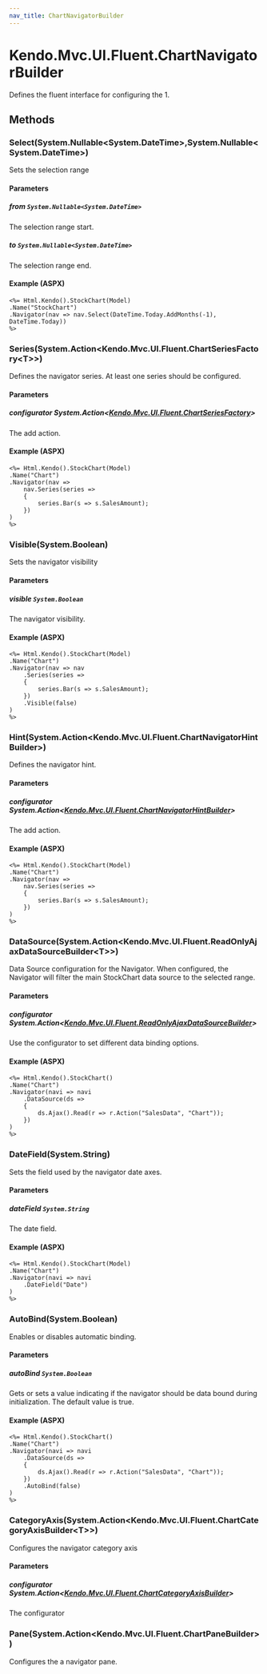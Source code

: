 ```yaml
---
nav_title: ChartNavigatorBuilder
---
```


# Kendo.Mvc.UI.Fluent.ChartNavigatorBuilder
Defines the fluent interface for configuring the 1.




## Methods


### Select(System.Nullable\<System.DateTime\>,System.Nullable\<System.DateTime\>)
Sets the selection range


#### Parameters

##### from `System.Nullable<System.DateTime>`
The selection range start.

##### to `System.Nullable<System.DateTime>`
The selection range end.




#### Example (ASPX)
    <%= Html.Kendo().StockChart(Model)
    .Name("StockChart")
    .Navigator(nav => nav.Select(DateTime.Today.AddMonths(-1), DateTime.Today))
    %>


### Series(System.Action\<Kendo.Mvc.UI.Fluent.ChartSeriesFactory\<T\>\>)
Defines the navigator series. At least one series should be configured.


#### Parameters

##### configurator System.Action<[Kendo.Mvc.UI.Fluent.ChartSeriesFactory](/api/wrappers/aspnet-mvc/Kendo.Mvc.UI.Fluent/ChartSeriesFactory)<T>>
The add action.




#### Example (ASPX)
    <%= Html.Kendo().StockChart(Model)
    .Name("Chart")
    .Navigator(nav =>
        nav.Series(series =>
        {
            series.Bar(s => s.SalesAmount);
        })
    )
    %>


### Visible(System.Boolean)
Sets the navigator visibility


#### Parameters

##### visible `System.Boolean`
The navigator visibility.




#### Example (ASPX)
    <%= Html.Kendo().StockChart(Model)
    .Name("Chart")
    .Navigator(nav => nav
        .Series(series =>
        {
            series.Bar(s => s.SalesAmount);
        })
        .Visible(false)
    )
    %>


### Hint(System.Action\<Kendo.Mvc.UI.Fluent.ChartNavigatorHintBuilder\>)
Defines the navigator hint.


#### Parameters

##### configurator System.Action<[Kendo.Mvc.UI.Fluent.ChartNavigatorHintBuilder](/api/wrappers/aspnet-mvc/Kendo.Mvc.UI.Fluent/ChartNavigatorHintBuilder)>
The add action.




#### Example (ASPX)
    <%= Html.Kendo().StockChart(Model)
    .Name("Chart")
    .Navigator(nav =>
        nav.Series(series =>
        {
            series.Bar(s => s.SalesAmount);
        })
    )
    %>


### DataSource(System.Action\<Kendo.Mvc.UI.Fluent.ReadOnlyAjaxDataSourceBuilder\<T\>\>)
Data Source configuration for the Navigator.
            When configured, the Navigator will filter the main StockChart data source to the selected range.


#### Parameters

##### configurator System.Action<[Kendo.Mvc.UI.Fluent.ReadOnlyAjaxDataSourceBuilder](/api/wrappers/aspnet-mvc/Kendo.Mvc.UI.Fluent/ReadOnlyAjaxDataSourceBuilder)<T>>
Use the configurator to set different data binding options.




#### Example (ASPX)
    <%= Html.Kendo().StockChart()
    .Name("Chart")
    .Navigator(navi => navi
        .DataSource(ds =>
        {
            ds.Ajax().Read(r => r.Action("SalesData", "Chart"));
        })
    )
    %>


### DateField(System.String)
Sets the field used by the navigator date axes.


#### Parameters

##### dateField `System.String`
The date field.




#### Example (ASPX)
    <%= Html.Kendo().StockChart(Model)
    .Name("Chart")
    .Navigator(navi => navi
        .DateField("Date")
    )
    %>


### AutoBind(System.Boolean)
Enables or disables automatic binding.


#### Parameters

##### autoBind `System.Boolean`
Gets or sets a value indicating if the navigator
            should be data bound during initialization.
            The default value is true.




#### Example (ASPX)
    <%= Html.Kendo().StockChart()
    .Name("Chart")
    .Navigator(navi => navi
        .DataSource(ds =>
        {
            ds.Ajax().Read(r => r.Action("SalesData", "Chart"));
        })
        .AutoBind(false)
    )
    %>


### CategoryAxis(System.Action\<Kendo.Mvc.UI.Fluent.ChartCategoryAxisBuilder\<T\>\>)
Configures the navigator category axis


#### Parameters

##### configurator System.Action<[Kendo.Mvc.UI.Fluent.ChartCategoryAxisBuilder](/api/wrappers/aspnet-mvc/Kendo.Mvc.UI.Fluent/ChartCategoryAxisBuilder)<T>>
The configurator





### Pane(System.Action\<Kendo.Mvc.UI.Fluent.ChartPaneBuilder\>)
Configures the a navigator pane.






